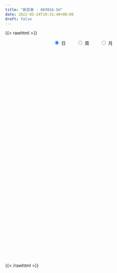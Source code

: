 ```yaml
---
title: "新宏泰 - 603016.SH"
date: 2022-05-24T19:31:40+08:00
draft: false
---
```

{{< rawhtml >}}
    <div style="text-align: center">
        <label style="padding: 1rem;"><input style="margin-right: .5rem" type="radio" name="period" value="D" checked onclick="period_change(this)">日</label>
        <label style="padding: 1rem;"><input style="margin-right: .5rem" type="radio" name="period" value="W" onclick="period_change(this)">周</label>
        <label style="padding: 1rem;"><input style="margin-right: .5rem" type="radio" name="period" value="M" onclick="period_change(this)">月</label>
    </div>
    <div id="chart" style="height: 700px;"></div> 
    <script type="text/javascript">
        const D_v = [12563.0,14684.0,23941.0,13196.0,33963.0,17705.17,8685.0,20119.0,17799.08,10188.0,12436.0,38215.54,52909.13,20717.16,11373.75,16663.26,13985.67,13495.75,9844.0,23156.75,14029.0,12270.0,9295.33,8784.0,11250.33,15147.92,26745.58,39089.09,15195.33,17958.0,35250.76,16999.96,16703.75,8892.92,12253.34,8794.0,12635.0,9088.0,8921.0,29399.25,22325.27,17597.58,13513.09,16701.09,14799.58,9708.51,15083.0,12044.58,10047.34,7941.0,11982.0,14660.0,14710.0,11544.34,8250.25,10786.34,9554.67,6054.99,9300.0,6611.38,10149.63,9664.41,15405.0,12732.34,11172.16,11713.34,7490.0,10540.0,8032.0,6455.0,7150.0,8863.0,10353.0,7889.0,8718.0,10010.0,17183.45,18475.0,19430.0,8904.0,14523.0,20750.01,11989.0,18890.0,11870.0,18545.0,11956.99,12476.0,8847.0,11881.0,11029.0,10343.0,22432.99,13300.16,11367.0,6147.0,8432.0,7550.0,8736.0,5937.0,6446.0,5025.0,4191.0,4183.0,6989.16,6436.0,4813.0,7339.0,4232.0,3536.0,3222.0,6602.0,4367.75,5732.0,25336.49,37229.91,22558.66,18180.0,19689.16,11563.0,9297.65,8050.0,8056.0,9136.0,14376.0,11568.0,8899.0,7764.33,22644.45,15550.57,9880.0,11002.0,7528.0,11541.99,11097.0,9140.0,11065.83,72466.52,46539.73,26953.0,16840.69,8575.45,11836.0,11837.33,13112.11,38058.33,34699.98,23809.98,14908.83,12451.0,12461.0,7692.0,6670.0,33965.47,24022.0,16105.0,19293.33,11758.0,15080.0,12290.0,10099.0,9220.0,11717.39,7716.59,10638.59,13310.0,8818.0,6380.0,7083.66,9899.0,9422.0,10199.81,13170.0,9423.8,7489.0,4462.81,6697.0,6281.0,9888.0,7059.0,5863.69,4962.0,4495.0,3773.0,5516.0,6520.77,6228.0,8351.0,11864.0,8007.49,6130.0,9920.0,8247.09,7274.0,5267.0,6508.0,5288.91,7032.0,7068.0,13824.09,12694.01,7894.09,6385.0,5104.0,9134.0,8885.5,9015.82,5602.0,4615.0,4740.0,4003.0,7610.0,4695.16,4290.0,2303.82,4324.26,5482.99,5126.84,5727.25,9516.83,6808.0,6411.0,6168.0,4971.0,6809.0,11157.0,5567.0,5550.5,5453.82,8216.0,4763.0,8477.05,21752.0,11076.0,13829.0,9101.99,10962.0,17363.0,11638.0,35175.0,17540.99,10830.05,8080.0,5510.0,7668.0,12893.31,8830.31,9982.0,10191.0,9157.0]
const D_histogram = [0.0,-0.0231594302,-0.0896196398,-0.0950179917,-0.0516377886,-0.0893771393,-0.1119353964,-0.1786217991,-0.2221132866,-0.21260644,-0.2036992722,-0.0280321666,0.1103031365,0.1783034862,0.2145216735,0.2503404658,0.1930246566,0.1337606391,0.1233024437,0.199861541,0.2141734238,0.2335421028,0.178589636,0.098673071,0.0804642689,0.0327807613,0.1707118312,0.2035736873,0.2009405457,0.1642526972,0.1052161842,0.0528958897,-0.035350488,-0.0833339728,-0.1416667461,-0.1539658643,-0.1389690263,-0.1252019781,-0.1139184226,-0.0241130751,0.0234634014,0.0062862326,0.0093974654,0.0256787372,0.0346246534,0.0250233251,-0.0206456613,-0.0105370378,-0.0061791119,-0.0177653341,-0.0686914819,-0.1376198783,-0.2687879225,-0.3517058245,-0.3245665034,-0.2725243938,-0.2101715771,-0.1760546551,-0.1131593981,-0.099721439,-0.1152068042,-0.0749942638,0.0237186294,0.1060064101,0.1530223246,0.1489518537,0.1248606718,0.0177234293,-0.052926596,-0.1026265088,-0.1523104547,-0.1581894272,-0.1793395712,-0.1964185569,-0.1993920069,-0.2337573575,-0.277167978,-0.3367423296,-0.3649048832,-0.3538403415,-0.2981790884,-0.2525416168,-0.2181945387,-0.1641475095,-0.1282918139,-0.0977671859,-0.096850177,-0.0938963276,-0.070461364,-0.0901403293,-0.0915710302,-0.0870239535,0.0163181773,0.0548750151,0.0596138749,0.073404469,0.0415623309,0.0643795786,0.1105407689,0.1386673976,0.1256200449,0.1158812373,0.1046335096,0.0947056934,0.1069695803,0.1277888618,0.1379097983,0.1245259231,0.1121437116,0.1135463541,0.1104932192,0.0751993781,0.0283963968,-0.0015335164,0.1083200809,0.181719006,0.1980126795,0.2454933357,0.2896893692,0.2835390338,0.2946483387,0.2859655953,0.2589373799,0.232086274,0.2260082604,0.1816997887,0.1670301067,0.1285679229,0.1675373614,0.1588027809,0.1234550662,0.1106507827,0.0709138299,0.0538698731,0.0097004806,-0.0268411041,-0.0476905071,0.0484346239,0.0206365278,-0.0240736314,-0.0757089418,-0.1007256665,-0.114537328,-0.1024718434,-0.0873495363,0.0082289821,0.1217651601,0.1726808462,0.185113622,0.1557598045,0.1377747957,0.1039317876,0.0667919307,0.081072681,0.0787862221,0.0941358199,0.0550643099,0.0067797534,-0.003282177,0.0098716847,-0.0282293088,-0.0408728276,-0.0936018637,-0.1212531734,-0.1550728978,-0.1383020525,-0.1356964964,-0.1437113069,-0.1423188215,-0.1641347735,-0.165156238,-0.1795175682,-0.2004398895,-0.2379607733,-0.2801851639,-0.2823004221,-0.317233999,-0.2827529463,-0.2059272513,-0.1297312705,-0.0620958542,-0.0287571307,-0.0230642739,-0.0100562827,0.0030486531,0.0321130136,0.0485238094,0.086665198,0.1413353522,0.1636104331,0.1697839017,0.1287785279,0.1136652645,0.0821286852,0.0704822501,0.0781342205,0.0698612495,0.0614539382,0.0277360187,-0.0029109974,-0.0536325643,-0.0592721322,-0.0496261571,-0.092057007,-0.1666090201,-0.1906357102,-0.1876818568,-0.1586097297,-0.1270932125,-0.0922161926,-0.0625945961,-0.0504406772,-0.0420992046,-0.0339359141,-0.0268730677,-0.0112363056,0.0070657956,0.0235102425,0.0404274245,0.0483656426,0.0552550634,0.0278148411,0.0300103073,0.0148594678,-0.0033833928,-0.0251529465,-0.0460199086,-0.0689514342,-0.0726724265,-0.0927098815,-0.1083107689,-0.1845220556,-0.3172814407,-0.3865422041,-0.4000043107,-0.3366703753,-0.2258403683,-0.0752196607,0.1366509296,0.2427529575,0.2802750326,0.2894375186,0.2981918867,0.2774721242,0.2763847185,0.2640552016,0.2447238456,0.2361375417,0.2373888144,0.1791054217]
const D_fast = [0.0,-0.0289492877,-0.1178144074,-0.1469672571,-0.1164965011,-0.1765801367,-0.2271222429,-0.3384640953,-0.4374839046,-0.4811286679,-0.5231463181,-0.3544872542,-0.188576167,-0.0759999457,0.01384866,0.1122525687,0.1031929237,0.0773690659,0.0977364815,0.224260964,0.2921162028,0.3698704075,0.3595653496,0.3043170524,0.3062243175,0.2667360002,0.447345028,0.5311003059,0.5787023007,0.5830776266,0.5503451596,0.5112488375,0.4141648378,0.3453478597,0.2515983999,0.2008078157,0.1810623972,0.1635289508,0.1463329007,0.2301099794,0.2835523063,0.2679466957,0.2734072948,0.2961082508,0.3137103304,0.3103648334,0.2595344316,0.2670087957,0.2698219437,0.2537943879,0.1856953697,0.0823620036,-0.1160030211,-0.2868473793,-0.3408496841,-0.3569386729,-0.3471287505,-0.3570254922,-0.3224200848,-0.3339124854,-0.3781995516,-0.3567355772,-0.2520930266,-0.1433036434,-0.0580321477,-0.0248646552,-0.0177406692,-0.1204470543,-0.2043287287,-0.2796852686,-0.3674468282,-0.4128731575,-0.4788581943,-0.5450418192,-0.597863271,-0.6906679609,-0.803370576,-0.94713051,-1.0665192843,-1.143914828,-1.162798347,-1.1802962797,-1.2004978362,-1.1874876844,-1.1837049423,-1.1776221108,-1.2009176461,-1.2214378786,-1.215618256,-1.2578323037,-1.2821557621,-1.2993646738,-1.1919429986,-1.139667407,-1.1200250785,-1.0878833672,-1.1093349225,-1.0704227801,-0.9966263976,-0.9338329196,-0.915475261,-0.8962437592,-0.8813331096,-0.8675845025,-0.8285782205,-0.7758117236,-0.7312133374,-0.7134657318,-0.6978120155,-0.6680227845,-0.6434526145,-0.6599466111,-0.6996504932,-0.7299637856,-0.593030168,-0.4742014914,-0.408404648,-0.2995506579,-0.1829322821,-0.1181978591,-0.0334264694,0.0293821859,0.0670883155,0.0982587781,0.1486828297,0.1497993051,0.1768871498,0.1705669467,0.2514207255,0.2823868403,0.2779028921,0.2927613043,0.2707528089,0.2671763205,0.2254320481,0.1821801874,0.1494081576,0.2576419445,0.2350029804,0.1842744134,0.1137118675,0.0635137263,0.0210677327,0.0075152564,0.0008001795,0.0984359434,0.2424134115,0.3364993091,0.3952104904,0.404796624,0.4212553141,0.4133952529,0.3929533787,0.4275022992,0.4449123959,0.4837959486,0.4584905162,0.4119008979,0.4010184233,0.4166402061,0.3714818855,0.3486201598,0.2724906578,0.2145260547,0.1419381058,0.1241334381,0.0928148701,0.0488722328,0.0146850129,-0.0481646325,-0.0904751566,-0.1497158788,-0.2207481725,-0.3177592496,-0.4300299311,-0.5027202949,-0.6169623715,-0.6531695554,-0.6278256733,-0.5840625101,-0.5319510573,-0.5058016164,-0.5058748281,-0.4953809076,-0.4815138085,-0.4444211946,-0.4158794465,-0.3560717584,-0.2660677662,-0.2028900769,-0.1542706329,-0.1630813747,-0.149778322,-0.16078273,-0.1548086026,-0.1276230771,-0.1184307357,-0.1114745625,-0.1382584773,-0.1696332427,-0.2337629508,-0.2542205516,-0.2569811158,-0.3224262175,-0.4386304856,-0.5103161032,-0.5542827141,-0.5648630194,-0.5651198053,-0.5532968335,-0.5393238861,-0.5397801365,-0.541963465,-0.542284153,-0.5419395735,-0.5291118879,-0.5090433377,-0.4867213302,-0.459697292,-0.4396676634,-0.4189644767,-0.4394509888,-0.4297529457,-0.4411889182,-0.460277627,-0.4883354173,-0.5207073565,-0.5608767408,-0.5827658396,-0.6259807651,-0.6686593446,-0.7910011452,-1.0030808905,-1.168977205,-1.2824403892,-1.3032740476,-1.2489041327,-1.1170883403,-0.8710550176,-0.7042647504,-0.596673917,-0.5151520514,-0.4318497116,-0.383201443,-0.3151926691,-0.2615083857,-0.2196587803,-0.1692106988,-0.1086122224,-0.1221192597]
const D_slow = [0.0,-0.0057898575,-0.0281947675,-0.0519492654,-0.0648587126,-0.0872029974,-0.1151868465,-0.1598422963,-0.2153706179,-0.2685222279,-0.3194470459,-0.3264550876,-0.2988793035,-0.2543034319,-0.2006730135,-0.1380878971,-0.0898317329,-0.0563915732,-0.0255659622,0.024399423,0.077942779,0.1363283047,0.1809757137,0.2056439814,0.2257600486,0.233955239,0.2766331968,0.3275266186,0.377761755,0.4188249293,0.4451289754,0.4583529478,0.4495153258,0.4286818326,0.3932651461,0.35477368,0.3200314234,0.2887309289,0.2602513233,0.2542230545,0.2600889049,0.261660463,0.2640098294,0.2704295137,0.279085677,0.2853415083,0.2801800929,0.2775458335,0.2760010555,0.271559722,0.2543868515,0.219981882,0.1527849013,0.0648584452,-0.0162831806,-0.0844142791,-0.1369571734,-0.1809708371,-0.2092606867,-0.2341910464,-0.2629927474,-0.2817413134,-0.2758116561,-0.2493100535,-0.2110544724,-0.1738165089,-0.142601341,-0.1381704837,-0.1514021327,-0.1770587599,-0.2151363735,-0.2546837303,-0.2995186231,-0.3486232623,-0.3984712641,-0.4569106035,-0.526202598,-0.6103881804,-0.7016144011,-0.7900744865,-0.8646192586,-0.9277546628,-0.9823032975,-1.0233401749,-1.0554131284,-1.0798549249,-1.1040674691,-1.127541551,-1.145156892,-1.1676919743,-1.1905847319,-1.2123407203,-1.2082611759,-1.1945424221,-1.1796389534,-1.1612878362,-1.1508972534,-1.1348023588,-1.1071671665,-1.0725003171,-1.0410953059,-1.0121249966,-0.9859666192,-0.9622901958,-0.9355478008,-0.9036005853,-0.8691231357,-0.837991655,-0.8099557271,-0.7815691385,-0.7539458337,-0.7351459892,-0.72804689,-0.7284302691,-0.7013502489,-0.6559204974,-0.6064173275,-0.5450439936,-0.4726216513,-0.4017368928,-0.3280748082,-0.2565834093,-0.1918490644,-0.1338274959,-0.0773254308,-0.0319004836,0.0098570431,0.0419990238,0.0838833642,0.1235840594,0.1544478259,0.1821105216,0.1998389791,0.2133064473,0.2157315675,0.2090212915,0.1970986647,0.2092073207,0.2143664526,0.2083480448,0.1894208093,0.1642393927,0.1356050607,0.1099870998,0.0881497158,0.0902069613,0.1206482513,0.1638184629,0.2100968684,0.2490368195,0.2834805184,0.3094634653,0.326161448,0.3464296182,0.3661261738,0.3896601287,0.4034262062,0.4051211446,0.4043006003,0.4067685215,0.3997111943,0.3894929874,0.3660925215,0.3357792281,0.2970110037,0.2624354906,0.2285113665,0.1925835397,0.1570038344,0.115970141,0.0746810815,0.0298016894,-0.0203082829,-0.0797984763,-0.1498447672,-0.2204198728,-0.2997283725,-0.3704166091,-0.4218984219,-0.4543312396,-0.4698552031,-0.4770444858,-0.4828105542,-0.4853246249,-0.4845624616,-0.4765342082,-0.4644032559,-0.4427369564,-0.4074031183,-0.36650051,-0.3240545346,-0.2918599026,-0.2634435865,-0.2429114152,-0.2252908527,-0.2057572976,-0.1882919852,-0.1729285006,-0.165994496,-0.1667222453,-0.1801303864,-0.1949484195,-0.2073549587,-0.2303692105,-0.2720214655,-0.3196803931,-0.3666008573,-0.4062532897,-0.4380265928,-0.461080641,-0.47672929,-0.4893394593,-0.4998642604,-0.5083482389,-0.5150665059,-0.5178755823,-0.5161091334,-0.5102315727,-0.5001247166,-0.4880333059,-0.4742195401,-0.4672658298,-0.459763253,-0.456048386,-0.4568942342,-0.4631824708,-0.474687448,-0.4919253065,-0.5100934132,-0.5332708835,-0.5603485758,-0.6064790897,-0.6857994498,-0.7824350008,-0.8824360785,-0.9666036723,-1.0230637644,-1.0418686796,-1.0077059472,-0.9470177078,-0.8769489497,-0.80458957,-0.7300415983,-0.6606735673,-0.5915773876,-0.5255635873,-0.4643826259,-0.4053482404,-0.3460010368,-0.3012246814]
const D_data = [['2021-05-13', 27.1599, 26.6499, 26.4831, 27.6209],['2021-05-14', 26.4831, 26.287, 26.1104, 26.8559],['2021-05-17', 26.3752, 25.4532, 24.7176, 26.3752],['2021-05-18', 25.6004, 25.9437, 25.0119, 25.9731],['2021-05-19', 25.8946, 26.591, 25.7769, 27.9544],['2021-05-20', 26.3851, 25.5219, 25.3061, 26.3949],['2021-05-21', 25.4336, 25.4532, 25.365, 26.0025],['2021-05-24', 25.4532, 24.5214, 24.286, 25.8554],['2021-05-25', 24.5214, 24.3253, 23.8544, 24.5999],['2021-05-26', 24.3056, 24.6882, 24.0604, 24.9138],['2021-05-27', 24.6882, 24.5214, 24.4331, 24.8941],['2021-05-28', 25.5023, 26.9736, 25.5023, 26.9736],['2021-05-31', 29.0628, 27.3463, 27.258, 29.0628],['2021-06-01', 27.6209, 27.1011, 26.6008, 27.6405],['2021-06-02', 27.1011, 27.1109, 26.9147, 27.3855],['2021-06-03', 27.3953, 27.464, 26.8264, 27.9054],['2021-06-04', 27.3, 26.4, 26.37, 27.51],['2021-06-07', 26.5, 26.18, 25.82, 26.87],['2021-06-08', 26.68, 26.7, 26.15, 26.79],['2021-06-09', 26.88, 28.1, 26.35, 28.99],['2021-06-10', 27.69, 27.74, 27.4, 28.39],['2021-06-11', 27.94, 28.09, 27.72, 28.32],['2021-06-15', 27.0, 27.25, 27.0, 27.98],['2021-06-16', 27.2, 26.71, 26.5, 27.58],['2021-06-17', 26.7, 27.32, 26.05, 27.33],['2021-06-18', 27.76, 26.85, 26.63, 27.76],['2021-06-21', 26.71, 29.54, 26.54, 29.54],['2021-06-22', 30.26, 28.88, 28.69, 30.85],['2021-06-23', 29.11, 28.73, 28.58, 29.27],['2021-06-24', 28.63, 28.4, 28.33, 29.2],['2021-06-25', 28.63, 28.03, 27.61, 30.5],['2021-06-28', 27.75, 27.94, 27.35, 28.3],['2021-06-29', 27.97, 27.18, 27.13, 28.3],['2021-06-30', 27.16, 27.33, 27.16, 27.65],['2021-07-01', 27.33, 26.88, 26.8, 27.58],['2021-07-02', 26.67, 27.2, 26.67, 27.58],['2021-07-05', 27.18, 27.48, 27.18, 28.29],['2021-07-06', 27.55, 27.48, 27.0, 27.88],['2021-07-07', 27.13, 27.46, 27.13, 27.76],['2021-07-08', 27.72, 28.7, 27.32, 28.93],['2021-07-09', 28.84, 28.58, 28.29, 28.97],['2021-07-12', 28.6, 27.9, 27.6, 28.6],['2021-07-13', 27.85, 28.16, 27.66, 28.5],['2021-07-14', 28.4, 28.43, 28.0, 28.88],['2021-07-15', 28.45, 28.47, 27.55, 28.82],['2021-07-16', 28.47, 28.3, 28.0, 28.78],['2021-07-19', 28.01, 27.74, 27.66, 28.49],['2021-07-20', 27.6, 28.37, 27.38, 28.8],['2021-07-21', 28.03, 28.37, 28.03, 28.8],['2021-07-22', 28.5, 28.18, 28.03, 28.7],['2021-07-23', 28.28, 27.52, 27.5, 28.32],['2021-07-26', 27.88, 26.92, 26.52, 27.88],['2021-07-27', 27.0, 25.46, 25.36, 27.4],['2021-07-28', 25.15, 25.25, 24.26, 25.69],['2021-07-29', 25.46, 26.21, 25.14, 26.48],['2021-07-30', 26.5, 26.49, 25.98, 26.8],['2021-08-02', 26.4, 26.72, 26.01, 26.98],['2021-08-03', 26.62, 26.45, 26.38, 27.11],['2021-08-04', 26.46, 26.93, 24.27, 27.09],['2021-08-05', 26.52, 26.4, 26.2, 26.8],['2021-08-06', 26.45, 25.91, 25.4, 26.58],['2021-08-09', 25.91, 26.56, 25.52, 26.84],['2021-08-10', 26.55, 27.61, 26.12, 27.88],['2021-08-11', 27.87, 27.91, 27.52, 28.15],['2021-08-12', 27.86, 27.89, 27.68, 28.28],['2021-08-13', 27.74, 27.46, 27.21, 28.08],['2021-08-16', 27.1, 27.22, 27.0, 27.88],['2021-08-17', 27.17, 25.86, 25.86, 27.22],['2021-08-18', 25.86, 25.8, 25.66, 26.46],['2021-08-19', 26.29, 25.65, 25.4, 26.29],['2021-08-20', 25.41, 25.25, 25.03, 25.77],['2021-08-23', 25.37, 25.49, 25.0, 25.87],['2021-08-24', 25.59, 25.05, 24.85, 25.64],['2021-08-25', 25.06, 24.8, 24.52, 25.26],['2021-08-26', 24.8, 24.71, 24.6, 25.15],['2021-08-27', 24.65, 23.98, 23.54, 24.99],['2021-08-30', 24.0, 23.38, 23.3, 24.4],['2021-08-31', 23.54, 22.57, 22.57, 23.58],['2021-09-01', 22.67, 22.35, 21.88, 22.72],['2021-09-02', 22.06, 22.4, 22.06, 22.64],['2021-09-03', 22.42, 22.76, 22.36, 23.5],['2021-09-06', 22.8, 22.56, 21.78, 23.23],['2021-09-07', 22.5, 22.31, 22.16, 22.88],['2021-09-08', 22.44, 22.5, 22.31, 23.0],['2021-09-09', 22.55, 22.25, 22.04, 22.55],['2021-09-10', 22.25, 22.12, 22.01, 22.79],['2021-09-13', 22.2, 21.6, 21.52, 22.2],['2021-09-14', 21.65, 21.4, 21.2, 21.87],['2021-09-15', 21.32, 21.5, 20.81, 21.57],['2021-09-16', 21.53, 20.74, 20.6, 21.57],['2021-09-17', 20.74, 20.67, 20.28, 20.91],['2021-09-22', 20.66, 20.51, 20.35, 20.83],['2021-09-23', 20.66, 21.84, 20.66, 22.0],['2021-09-24', 21.83, 21.27, 21.11, 21.83],['2021-09-27', 21.49, 20.84, 20.4, 21.55],['2021-09-28', 21.0, 20.89, 20.27, 21.32],['2021-09-29', 20.61, 20.15, 19.96, 20.88],['2021-09-30', 20.2, 20.69, 20.09, 20.83],['2021-10-08', 20.58, 21.08, 20.36, 21.21],['2021-10-11', 21.15, 21.0, 20.51, 21.38],['2021-10-12', 21.07, 20.48, 20.21, 21.1],['2021-10-13', 20.55, 20.41, 20.12, 20.55],['2021-10-14', 20.41, 20.28, 20.02, 20.45],['2021-10-15', 20.28, 20.18, 20.14, 20.4],['2021-10-18', 20.28, 20.41, 20.07, 20.6],['2021-10-19', 20.41, 20.57, 20.25, 20.99],['2021-10-20', 20.65, 20.5, 20.35, 20.74],['2021-10-21', 20.4, 20.18, 19.0, 20.4],['2021-10-22', 20.0, 20.1, 19.81, 20.25],['2021-10-25', 20.09, 20.22, 19.91, 20.26],['2021-10-26', 20.03, 20.14, 20.0, 20.38],['2021-10-27', 20.0, 19.6, 19.35, 20.07],['2021-10-28', 19.16, 19.17, 18.61, 19.5],['2021-10-29', 19.18, 19.08, 18.89, 19.38],['2021-11-01', 19.12, 20.99, 18.83, 20.99],['2021-11-02', 21.26, 21.05, 21.0, 22.49],['2021-11-03', 21.06, 20.64, 20.35, 21.16],['2021-11-04', 20.64, 21.3, 20.64, 21.36],['2021-11-05', 21.31, 21.65, 21.0, 21.86],['2021-11-08', 21.78, 21.29, 21.2, 21.84],['2021-11-09', 21.49, 21.7, 21.35, 21.92],['2021-11-10', 21.75, 21.65, 21.22, 21.79],['2021-11-11', 21.6, 21.51, 21.32, 21.79],['2021-11-12', 21.51, 21.54, 21.4, 21.88],['2021-11-15', 21.67, 21.88, 21.46, 21.93],['2021-11-16', 21.88, 21.42, 21.41, 21.89],['2021-11-17', 21.41, 21.77, 21.41, 22.11],['2021-11-18', 21.52, 21.45, 21.44, 21.77],['2021-11-19', 21.45, 22.55, 21.15, 22.93],['2021-11-22', 22.79, 22.18, 22.06, 23.15],['2021-11-23', 22.27, 21.86, 21.85, 22.64],['2021-11-24', 21.86, 22.13, 21.4, 22.28],['2021-11-25', 22.2, 21.75, 21.68, 22.2],['2021-11-26', 21.66, 21.96, 21.52, 22.09],['2021-11-29', 21.52, 21.51, 21.18, 21.79],['2021-11-30', 21.6, 21.41, 21.26, 22.0],['2021-12-01', 21.41, 21.45, 21.23, 21.7],['2021-12-02', 21.63, 23.15, 21.45, 23.6],['2021-12-03', 22.37, 21.84, 21.5, 22.5],['2021-12-06', 21.84, 21.46, 21.02, 22.0],['2021-12-07', 21.4, 21.1, 20.7, 21.64],['2021-12-08', 21.16, 21.18, 20.82, 21.22],['2021-12-09', 21.29, 21.15, 21.02, 21.29],['2021-12-10', 21.01, 21.4, 20.85, 21.44],['2021-12-13', 21.56, 21.45, 21.24, 21.77],['2021-12-14', 21.39, 22.74, 21.23, 23.38],['2021-12-15', 22.76, 23.6, 22.46, 23.79],['2021-12-16', 23.55, 23.4, 23.18, 23.8],['2021-12-17', 23.4, 23.26, 23.12, 23.78],['2021-12-20', 23.26, 22.86, 22.75, 23.41],['2021-12-21', 23.38, 23.03, 22.7, 23.7],['2021-12-22', 23.02, 22.83, 22.05, 23.39],['2021-12-23', 23.05, 22.71, 22.51, 23.09],['2021-12-24', 22.77, 23.4, 22.7, 24.37],['2021-12-27', 23.2, 23.34, 22.92, 23.87],['2021-12-28', 23.18, 23.72, 23.0, 23.95],['2021-12-29', 23.79, 23.09, 23.04, 23.86],['2021-12-30', 23.09, 22.82, 22.8, 23.26],['2021-12-31', 22.94, 23.2, 22.72, 24.2],['2022-01-04', 22.99, 23.56, 22.99, 23.99],['2022-01-05', 23.72, 22.9, 22.9, 23.72],['2022-01-06', 22.86, 23.11, 22.55, 23.44],['2022-01-07', 23.05, 22.43, 22.39, 23.22],['2022-01-10', 22.46, 22.49, 22.24, 22.8],['2022-01-11', 22.79, 22.18, 22.08, 22.79],['2022-01-12', 22.29, 22.69, 22.29, 23.27],['2022-01-13', 22.78, 22.49, 22.45, 23.05],['2022-01-14', 22.4, 22.26, 22.24, 22.72],['2022-01-17', 22.21, 22.27, 22.14, 22.59],['2022-01-18', 22.27, 21.82, 21.8, 22.62],['2022-01-19', 21.82, 21.9, 21.5, 22.36],['2022-01-20', 21.9, 21.56, 21.31, 22.05],['2022-01-21', 21.34, 21.23, 20.89, 21.64],['2022-01-24', 20.83, 20.68, 20.61, 21.3],['2022-01-25', 20.68, 20.18, 20.1, 21.0],['2022-01-26', 20.18, 20.31, 19.98, 20.42],['2022-01-27', 20.76, 19.52, 19.52, 20.76],['2022-01-28', 20.0, 20.1, 19.3, 20.1],['2022-02-07', 20.45, 20.68, 20.15, 20.85],['2022-02-08', 20.9, 20.89, 20.56, 21.14],['2022-02-09', 20.89, 21.03, 20.56, 21.07],['2022-02-10', 21.03, 20.77, 20.66, 21.03],['2022-02-11', 20.77, 20.44, 20.25, 21.25],['2022-02-14', 20.3, 20.5, 20.18, 20.68],['2022-02-15', 20.46, 20.5, 20.22, 20.69],['2022-02-16', 20.5, 20.76, 20.4, 20.85],['2022-02-17', 20.99, 20.69, 20.52, 21.15],['2022-02-18', 20.79, 21.1, 20.46, 21.6],['2022-02-21', 21.11, 21.59, 20.85, 22.05],['2022-02-22', 21.51, 21.46, 21.06, 21.73],['2022-02-23', 21.49, 21.42, 21.39, 21.61],['2022-02-24', 21.42, 20.81, 20.5, 21.54],['2022-02-25', 20.81, 21.04, 20.81, 21.6],['2022-02-28', 21.07, 20.75, 20.6, 21.4],['2022-03-01', 20.89, 20.91, 20.75, 21.1],['2022-03-02', 20.91, 21.17, 20.66, 21.31],['2022-03-03', 21.21, 21.0, 20.91, 21.3],['2022-03-04', 21.03, 20.98, 20.81, 21.16],['2022-03-07', 20.98, 20.56, 20.4, 21.01],['2022-03-08', 20.56, 20.41, 20.34, 22.6],['2022-03-09', 20.08, 19.89, 19.03, 20.34],['2022-03-10', 19.95, 20.23, 19.95, 20.56],['2022-03-11', 20.16, 20.36, 19.62, 20.44],['2022-03-14', 20.29, 19.53, 19.53, 20.29],['2022-03-15', 19.76, 18.67, 18.48, 19.9],['2022-03-16', 18.69, 18.85, 18.38, 19.04],['2022-03-17', 19.15, 18.93, 18.35, 19.2],['2022-03-18', 18.88, 19.15, 18.68, 19.15],['2022-03-21', 19.15, 19.17, 18.89, 19.26],['2022-03-22', 19.16, 19.24, 18.96, 19.39],['2022-03-23', 19.38, 19.22, 19.13, 19.54],['2022-03-24', 19.21, 19.0, 18.81, 19.33],['2022-03-25', 19.0, 18.9, 18.86, 19.26],['2022-03-28', 18.88, 18.84, 18.44, 19.0],['2022-03-29', 18.97, 18.77, 18.63, 18.97],['2022-03-30', 18.77, 18.85, 18.63, 19.18],['2022-03-31', 18.86, 18.9, 18.66, 19.13],['2022-04-01', 18.9, 18.91, 18.5, 18.91],['2022-04-06', 18.91, 18.96, 18.75, 19.09],['2022-04-07', 18.99, 18.88, 18.7, 19.15],['2022-04-08', 18.9, 18.88, 18.68, 19.15],['2022-04-11', 18.64, 18.36, 18.1, 18.64],['2022-04-12', 18.34, 18.62, 18.18, 18.91],['2022-04-13', 18.37, 18.32, 18.27, 18.6],['2022-04-14', 18.4, 18.13, 18.0, 18.5],['2022-04-15', 18.13, 17.9, 17.46, 18.13],['2022-04-18', 17.56, 17.7, 17.36, 17.74],['2022-04-19', 17.63, 17.44, 17.26, 17.83],['2022-04-20', 17.49, 17.48, 17.4, 17.8],['2022-04-21', 17.45, 17.07, 16.7, 17.45],['2022-04-22', 16.86, 16.87, 16.63, 17.14],['2022-04-25', 16.87, 15.66, 15.18, 16.88],['2022-04-26', 15.6, 14.09, 14.09, 15.76],['2022-04-27', 13.66, 13.95, 13.14, 14.13],['2022-04-28', 13.99, 13.99, 13.4, 14.74],['2022-04-29', 13.86, 14.66, 13.85, 14.77],['2022-05-05', 14.67, 15.36, 14.38, 15.5],['2022-05-06', 15.0, 16.3, 15.0, 16.5],['2022-05-09', 16.28, 17.93, 16.23, 17.93],['2022-05-10', 19.33, 17.48, 17.05, 19.52],['2022-05-11', 17.2, 17.09, 16.86, 17.46],['2022-05-12', 16.85, 16.97, 16.69, 17.32],['2022-05-13', 17.06, 17.14, 16.98, 17.5],['2022-05-16', 17.14, 16.87, 16.85, 17.29],['2022-05-17', 17.14, 17.19, 16.75, 17.5],['2022-05-18', 17.31, 17.15, 16.96, 17.6],['2022-05-19', 17.15, 17.11, 16.7, 17.45],['2022-05-20', 17.12, 17.3, 17.11, 17.46],['2022-05-23', 17.42, 17.54, 17.21, 17.68],['2022-05-24', 17.6, 16.76, 16.76, 17.82]]
const W_v = [353003.31,688537.49,267744.47,179313.84,182221.88,307544.63,256702.44,129323.58,133901.19,117431.89,73550.03,12539.99,95951.96,121640.39,89431.24,78053.62,127958.07,181414.15,180636.61,115310.06,40020.75,68946.92,50584.96,48489.51,3938.67,473746.26,403973.56,195267.63,108016.96,93254.56,183529.91,174537.5,145372.34,124985.63,83684.13,36485.22,31775.58,25994.22,12457.02,1010.0,218544.03,213174.88,171912.49,379684.62,246668.89,166428.81,125174.33,40682.0,175053.49,189245.53,196680.99,114426.91,102193.62,98147.14,155585.67,126677.72,230410.89,70840.24,300312.57,197459.07,145503.59,104114.86,54076.62,3938.0,178324.7,263764.2,238740.87,275990.46,225527.67,113119.36,79213.49,87229.29,81450.88,110186.16,213167.63,220014.05,642759.55,332326.38,168805.56,184298.24,222027.78,272604.59,245661.78,310827.35,395037.35,190818.39,118127.73,127912.87,151641.81,85226.48,66006.01,21805.0,57172.78,53880.16,40239.59,35389.5,29162.04,55266.13,104592.79,84084.13,50281.04,59178.26,46892.01,52908.62,35505.45,33835.32,32255.92,141401.23,99150.46,84176.63,63581.05,97473.92,183301.12,13277.38,58482.97,49573.28,41600.69,40901.83,30939.11,31557.23,42140.0,41686.03,78742.41,157704.35,115881.75,52426.68,221977.93,233580.71,171220.19,121576.96,85419.79,76542.8,103937.65,136701.55,247950.1,326110.28,183112.05,143554.83,130097.65,125070.57,116858.54,182830.4,131526.23,84862.12,75112.0,79153.76,46252.66,50707.32,68650.72,49070.13,38290.62,53758.66,126313.97,157917.49,108793.64,55218.39,90519.66,54150.76,55633.32,85847.36,87306.0,61999.1,31661.85,41339.5,24606.56,7681.2,26742.61,37259.53,60309.97,57829.11,35160.65,15943.0,30274.6,76752.02,67976.17,33672.58,71126.01,41397.17,48924.22,49174.34,29249.61,82491.19,338998.79,156014.12,63476.36,185704.41,261411.73,189000.54,125848.5,165031.28,111814.0,155150.09,212429.6,128915.03,62951.52,25685.0,56427.63,97490.17,98757.62,115648.97,72795.5,44477.58,134238.76,63643.97,82368.52,72319.85,57097.92,59950.93,41670.67,60687.25,39667.0,45833.0,78515.45,82044.01,56189.99,46076.15,33496.0,8736.0,25782.0,29809.16,23459.75,122994.22,46102.65,65251.78,55502.56,150309.08,76042.47,124589.23,73239.47,86258.33,43326.39,46863.18,49774.47,34353.61,32267.69,30388.77,44168.58,31369.91,47865.19,37741.32,25663.16,21527.91,22052.08,35516.0,29550.32,64236.04,28325.0,83264.04,44883.62,19348.0]
const W_histogram = [0.0,-0.5171783476,-0.9945494364,-1.3853576065,-1.7354967209,-1.7580135295,-1.7020536788,-1.682056772,-1.7335905356,-1.8471606919,-1.6881034605,-1.5005372405,-1.2375182889,-0.9736569814,-0.6563162557,-0.388650471,-0.0797563591,0.1906898482,0.4794277331,0.3526967001,0.2971737917,0.1587811109,-0.0415204859,-0.1676543213,0.158508748,0.9477341295,1.2783717455,1.2171409345,1.1579982152,1.0482310162,1.1891475385,1.1974477548,1.2625287418,1.3516063567,1.3602506523,1.233687581,0.9896982696,0.7974446615,0.6399947156,0.2780154503,-0.4946533994,-1.0786517051,-1.4518570481,-1.4628396112,-1.6496838199,-1.8019207394,-1.7125504239,-1.5378827344,-1.2706545807,-0.8982391113,-0.6575269009,-0.5463938362,-0.3385467697,-0.1225993847,0.1021005863,0.2054730615,0.3682112317,0.4057153893,0.5796697703,0.7409782047,0.7729557957,0.6062124242,0.6584398114,0.4422493957,0.2801536452,0.2171176817,0.207639669,0.2610019778,0.3414055478,0.2714128994,0.2098885313,0.2292347021,0.2261097655,0.2228695223,0.2574201549,0.6182632231,0.8284500315,0.7808900181,0.6703761911,0.5055752829,0.450313516,0.469765757,0.4772485049,0.4459078629,0.5615659552,0.5590769247,0.4939319671,0.4992417607,0.4422383683,0.3887529552,0.2373203191,0.0826287519,-0.0536508011,-0.163363552,-0.2258270097,-0.2208651861,-0.24980172,-0.2829718866,-0.2603097189,-0.2736831708,-0.2563833986,-0.2285408906,-0.2095858686,-0.2018291104,-0.1991998712,-0.2080262223,-0.1998662603,-0.1149933108,-0.0192508751,0.0703903265,0.1458403546,0.2368451093,0.2485281441,0.2239802707,0.1805631577,0.1192383284,0.1199401904,0.1047916982,0.0998366561,0.0456538716,0.0373425881,0.0245013439,0.0895356735,0.1746936671,0.2107473418,0.2338258152,0.4023292206,0.4235668683,0.4983837384,0.5252906699,0.4070694345,0.3150393628,0.2961111084,0.2994767308,0.3526454987,0.5086353216,0.5528261448,0.5209163639,0.5726326628,0.592050533,0.6139182506,0.8016973808,0.6825331973,0.6917820775,0.6015325788,0.4174286109,0.2579094491,0.0906671031,-0.1316953998,-0.1744622563,-0.1696309299,-0.2218352488,0.0051775997,0.2694696458,0.433115749,0.4727846206,0.5117129626,0.4211536453,0.2256776429,-0.0264507083,-0.1205382461,-0.3137934755,-0.4331680244,-0.6335755767,-0.6887859248,-0.7186354635,-0.7638162901,-0.8057285786,-0.6756838091,-0.6597148343,-0.6594988284,-0.6244728756,-0.6012203441,-0.4243178497,-0.3321841296,-0.2396718439,-0.0535718778,-0.1170238551,-0.1448882886,-0.3502179191,-0.4718053951,-0.3707143303,-0.03747234,0.2611330944,0.3997227773,0.7628548713,1.0187283214,1.2429610998,1.143584762,0.7845142112,0.6828244008,0.788796687,0.4754944828,0.2239613299,0.0106727135,-0.1768759304,-0.4294434069,-0.6334376266,-0.6446100793,-0.6665048969,-0.5479957591,-0.5334333489,-0.4291315705,-0.4013459927,-0.2810240673,-0.2143064373,-0.2161047739,-0.2762151885,-0.3403758978,-0.2670044334,-0.3506225792,-0.4674676261,-0.5947571041,-0.6835504076,-0.7936947211,-0.7788122854,-0.7598754399,-0.6757550259,-0.6359731491,-0.5722872443,-0.5556415238,-0.3389804431,-0.1785700756,0.010057239,0.1043510493,0.164331874,0.1788654923,0.3105247618,0.3982201935,0.4311571738,0.390687244,0.3437289286,0.2394988326,0.0979081754,0.0339118717,0.0422493579,0.0494421846,0.0554278124,0.0244787919,-0.0657059657,-0.1268761872,-0.1497722463,-0.1496898981,-0.1954950532,-0.2704057349,-0.4343207891,-0.3987414509,-0.2901333388,-0.1841803616,-0.1296983819]
const W_fast = [0.0,-0.6464729345,-1.3724813825,-2.1096289542,-2.8936422487,-3.3556624397,-3.7252160088,-4.125733295,-4.6106646925,-5.1860250217,-5.4489936554,-5.6365617456,-5.6829223662,-5.6624753041,-5.5092136422,-5.3387104753,-5.0497554532,-4.7316367839,-4.3230419657,-4.3615988236,-4.3428282841,-4.4415256872,-4.6522074055,-4.8202548212,-4.4544645649,-3.428305651,-2.7780750986,-2.5350206761,-2.3046638416,-2.1523732864,-1.7141698796,-1.4065077246,-1.0257945522,-0.5988153481,-0.2501083894,-0.0682495654,-0.0648143095,-0.0577067521,-0.0551580191,-0.3476334218,-1.2439656214,-2.0976268533,-2.8337964584,-3.2104889243,-3.809754088,-4.4124711924,-4.7512384828,-4.9610414769,-5.0114769683,-4.8636212768,-4.7872907916,-4.812756186,-4.6895458119,-4.5042482731,-4.2540231556,-4.099282415,-3.8444914368,-3.7055584319,-3.3866866083,-3.0401336227,-2.8149170828,-2.8301073483,-2.6132700082,-2.718898075,-2.8109554142,-2.8197119573,-2.7772800528,-2.6586672495,-2.4929122925,-2.495051716,-2.5041039514,-2.427449105,-2.3740466002,-2.3215694629,-2.2226637916,-1.7072549176,-1.2899556013,-1.1422931101,-1.0852128893,-1.1236199769,-1.0663033648,-0.9294096845,-0.8026148104,-0.7224784867,-0.4664289056,-0.3291487049,-0.2708106707,-0.1406904369,-0.0871342373,-0.0434314115,-0.1355339679,-0.2695683471,-0.4192606004,-0.5698142393,-0.6887344494,-0.7389889223,-0.8303758863,-0.9342890246,-0.9767042865,-1.0584985312,-1.1052946085,-1.1345873232,-1.1680287683,-1.2107292878,-1.2579000163,-1.3187329231,-1.3605395261,-1.3044149043,-1.2134851874,-1.1062464042,-0.9943362875,-0.8441202554,-0.7703051846,-0.7388579903,-0.7371343139,-0.7686495611,-0.7379626514,-0.7269132191,-0.7069090972,-0.7496784138,-0.7486540502,-0.7553699585,-0.6679517105,-0.5391203002,-0.45037979,-0.3688448628,-0.0997591522,0.0273702125,0.2267830173,0.3850126162,0.3685587394,0.3552885084,0.4103880311,0.4886228362,0.6299529788,0.9131016321,1.0954989915,1.1938183016,1.3886927662,1.5561232697,1.7314705499,2.1196740253,2.1711431411,2.3533375407,2.4134711867,2.3337243716,2.238682572,2.0941070017,1.8388206489,1.7524382284,1.7148618222,1.6071986912,1.8355059397,2.1671653971,2.4390904376,2.5969554643,2.7638120469,2.778541141,2.6394845493,2.3807435211,2.2565214218,1.9848178235,1.7571512685,1.398349822,1.1709429928,0.9614345882,0.725299689,0.4819552558,0.4430790731,0.2941193394,0.1294606381,0.008368372,-0.1186841826,-0.0478611506,-0.0387734629,-0.0061791382,0.1665278586,0.0738199174,0.0097334118,-0.2831506984,-0.5226895233,-0.5142770411,-0.1904031358,0.1734855723,0.4120059495,0.9658517613,1.4764072918,2.0113803451,2.1979001978,2.0349581998,2.1039744896,2.4071459476,2.212717364,2.0171745436,1.8065541055,1.5747864791,1.2148581508,0.8525045245,0.6801795519,0.4916585102,0.4731687081,0.3543727811,0.3513916669,0.2788407466,0.3289066551,0.3420476757,0.2862231457,0.1570589339,0.0078042502,0.0144246063,-0.1568491843,-0.3905611378,-0.6665398918,-0.9262207972,-1.2347887909,-1.4146094265,-1.585641441,-1.6704597836,-1.789671194,-1.8690571002,-1.9913217607,-1.8594057908,-1.7436379422,-1.5524963178,-1.4321147453,-1.331050952,-1.2718009607,-1.0625105007,-0.8752600206,-0.7345337469,-0.6773318657,-0.638357949,-0.6827133367,-0.7998269501,-0.8553452859,-0.8364454603,-0.8168920874,-0.7970495065,-0.821878829,-0.928490078,-1.0213793463,-1.081718467,-1.1190585934,-1.2137375118,-1.3562496272,-1.6287448786,-1.6928509032,-1.6567761258,-1.5968682389,-1.5748108548]
const W_slow = [0.0,-0.1292945869,-0.377931946,-0.7242713476,-1.1581455279,-1.5976489102,-2.0231623299,-2.4436765229,-2.8770741568,-3.3388643298,-3.7608901949,-4.1360245051,-4.4454040773,-4.6888183226,-4.8528973866,-4.9500600043,-4.9699990941,-4.922326632,-4.8024696988,-4.7142955237,-4.6400020758,-4.6003067981,-4.6106869196,-4.6526004999,-4.6129733129,-4.3760397805,-4.0564468441,-3.7521616105,-3.4626620567,-3.2006043027,-2.9033174181,-2.6039554794,-2.2883232939,-1.9504217048,-1.6103590417,-1.3019371464,-1.054512579,-0.8551514137,-0.6951527347,-0.6256488722,-0.749312222,-1.0189751483,-1.3819394103,-1.7476493131,-2.1600702681,-2.6105504529,-3.0386880589,-3.4231587425,-3.7408223877,-3.9653821655,-4.1297638907,-4.2663623498,-4.3509990422,-4.3816488884,-4.3561237418,-4.3047554764,-4.2127026685,-4.1112738212,-3.9663563786,-3.7811118274,-3.5878728785,-3.4363197725,-3.2717098196,-3.1611474707,-3.0911090594,-3.036829639,-2.9849197217,-2.9196692273,-2.8343178403,-2.7664646155,-2.7139924826,-2.6566838071,-2.6001563657,-2.5444389852,-2.4800839464,-2.3255181407,-2.1184056328,-1.9231831283,-1.7555890805,-1.6291952597,-1.5166168808,-1.3991754415,-1.2798633153,-1.1683863496,-1.0279948608,-0.8882256296,-0.7647426378,-0.6399321976,-0.5293726056,-0.4321843668,-0.372854287,-0.352197099,-0.3656097993,-0.4064506873,-0.4629074397,-0.5181237362,-0.5805741662,-0.6513171379,-0.7163945676,-0.7848153603,-0.84891121,-0.9060464326,-0.9584428998,-1.0089001774,-1.0587001452,-1.1107067007,-1.1606732658,-1.1894215935,-1.1942343123,-1.1766367307,-1.140176642,-1.0809653647,-1.0188333287,-0.962838261,-0.9176974716,-0.8878878895,-0.8579028419,-0.8317049173,-0.8067457533,-0.7953322854,-0.7859966384,-0.7798713024,-0.757487384,-0.7138139672,-0.6611271318,-0.602670678,-0.5020883729,-0.3961966558,-0.2716007212,-0.1402780537,-0.0385106951,0.0402491456,0.1142769227,0.1891461054,0.2773074801,0.4044663105,0.5426728467,0.6729019377,0.8160601034,0.9640727366,1.1175522993,1.3179766445,1.4886099438,1.6615554632,1.8119386079,1.9162957606,1.9807731229,2.0034398987,1.9705160487,1.9269004847,1.8844927522,1.82903394,1.8303283399,1.8976957514,2.0059746886,2.1241708437,2.2520990844,2.3573874957,2.4138069064,2.4071942294,2.3770596679,2.298611299,2.1903192929,2.0319253987,1.8597289175,1.6800700517,1.4891159791,1.2876838345,1.1187628822,0.9538341736,0.7889594665,0.6328412476,0.4825361616,0.3764566991,0.2934106667,0.2334927058,0.2200997363,0.1908437725,0.1546217004,0.0670672206,-0.0508841282,-0.1435627107,-0.1529307957,-0.0876475221,0.0122831722,0.20299689,0.4576789704,0.7684192453,1.0543154358,1.2504439886,1.4211500888,1.6183492606,1.7372228813,1.7932132137,1.7958813921,1.7516624095,1.6443015578,1.4859421511,1.3247896313,1.158163407,1.0211644673,0.88780613,0.7805232374,0.6801867392,0.6099307224,0.5563541131,0.5023279196,0.4332741225,0.348180148,0.2814290397,0.1937733949,0.0769064884,-0.0717827877,-0.2426703896,-0.4410940698,-0.6357971412,-0.8257660012,-0.9947047576,-1.1536980449,-1.296769856,-1.4356802369,-1.5204253477,-1.5650678666,-1.5625535568,-1.5364657945,-1.495382826,-1.450666453,-1.3730352625,-1.2734802141,-1.1656909207,-1.0680191097,-0.9820868775,-0.9222121694,-0.8977351255,-0.8892571576,-0.8786948181,-0.866334272,-0.8524773189,-0.8463576209,-0.8627841123,-0.8945031591,-0.9319462207,-0.9693686952,-1.0182424586,-1.0858438923,-1.1944240896,-1.2941094523,-1.366642787,-1.4126878774,-1.4451124728]
const W_data = [['2016-11-18', 51.7046, 54.4303, 49.2252, 56.6272],['2016-11-25', 53.6007, 46.3263, 44.9043, 60.2826],['2016-12-02', 46.4813, 43.4822, 43.4002, 46.4904],['2016-12-09', 43.4275, 41.1759, 40.8478, 44.6582],['2016-12-16', 41.1577, 38.2862, 35.8706, 41.1577],['2016-12-23', 38.3592, 39.7812, 37.2835, 44.649],['2016-12-30', 39.2434, 39.2069, 38.3409, 43.6463],['2017-01-06', 39.4531, 37.2835, 37.1559, 40.9936],['2017-01-13', 36.8642, 34.5488, 33.7557, 38.8788],['2017-01-20', 33.9289, 31.4403, 29.8997, 34.3391],['2017-01-26', 31.1577, 33.0538, 31.1577, 34.2571],['2017-02-03', 32.99, 32.5068, 32.0875, 33.0629],['2017-02-10', 32.361, 32.9626, 32.361, 34.1477],['2017-02-17', 32.9991, 32.8624, 32.6345, 36.0073],['2017-02-24', 32.8441, 33.7739, 31.8232, 34.0839],['2017-03-03', 33.8742, 33.619, 32.9626, 34.0292],['2017-03-10', 33.6098, 34.804, 33.4458, 35.0957],['2017-03-17', 34.7493, 35.2325, 34.0656, 37.2197],['2017-03-24', 34.7311, 36.5542, 34.6399, 36.9098],['2017-03-31', 36.3537, 31.4403, 30.9936, 36.8277],['2017-04-07', 31.495, 31.4312, 31.34, 32.7621],['2017-04-14', 31.2489, 29.3892, 29.1705, 31.2489],['2017-04-21', 28.8788, 27.083, 26.7821, 28.8788],['2017-04-28', 27.083, 26.381, 24.804, 27.083],['2017-09-08', 29.0224, 31.9283, 29.0224, 31.9283],['2017-09-15', 35.1202, 40.563, 35.1202, 43.3582],['2017-09-22', 39.2069, 38.146, 37.4265, 42.4357],['2017-09-29', 37.0851, 34.4098, 33.5427, 37.2696],['2017-10-13', 34.8711, 34.5482, 33.7641, 36.4394],['2017-10-20', 34.5482, 33.8656, 33.2013, 35.8766],['2017-10-27', 33.6718, 37.5556, 33.2198, 39.2069],['2017-11-03', 36.9929, 36.8637, 36.098, 39.1885],['2017-11-10', 36.7346, 38.4136, 35.9781, 39.9449],['2017-11-17', 38.0353, 39.8804, 37.8232, 41.8822],['2017-11-24', 39.4837, 39.9726, 35.8951, 41.5686],['2017-12-01', 40.0003, 38.7918, 36.753, 40.5446],['2017-12-08', 38.801, 37.039, 34.7604, 39.6497],['2017-12-15', 36.7623, 37.0851, 36.4855, 38.2475],['2017-12-22', 36.9191, 37.039, 36.9006, 37.777],['2017-12-29', 33.3397, 33.3397, 33.3397, 33.3397],['2018-01-05', 30.0094, 24.9264, 24.2714, 30.0094],['2018-01-12', 24.5851, 22.8507, 22.1865, 25.0279],['2018-01-19', 22.8784, 21.7068, 20.3968, 22.9337],['2018-01-26', 21.4946, 23.8101, 21.4946, 27.8139],['2018-02-02', 23.8839, 19.5389, 19.3359, 24.622],['2018-02-09', 18.4503, 17.3248, 16.2547, 19.3267],['2018-02-14', 17.5186, 18.3673, 17.3894, 19.7603],['2018-02-23', 18.4503, 18.3857, 18.3119, 18.8655],['2018-03-02', 18.4319, 19.1053, 18.4134, 20.2954],['2018-03-09', 18.93, 20.7382, 18.7271, 20.978],['2018-03-16', 20.6459, 19.5481, 18.9854, 22.0297],['2018-03-23', 19.2621, 17.7953, 17.7953, 20.7289],['2018-03-30', 16.9743, 18.9024, 16.2455, 19.1791],['2018-04-04', 19.0776, 19.3452, 18.0075, 20.24],['2018-04-13', 19.0038, 20.0186, 18.4503, 20.0924],['2018-04-20', 19.7972, 18.8931, 17.7861, 19.8341],['2018-04-27', 18.9116, 19.9817, 18.6717, 21.0241],['2018-05-04', 19.8341, 18.6717, 17.8138, 19.9632],['2018-05-11', 18.5426, 20.7751, 18.4964, 22.1404],['2018-05-18', 20.895, 21.5038, 20.3692, 21.6607],['2018-05-25', 21.5315, 20.4891, 20.1477, 21.716],['2018-06-01', 20.6459, 17.6846, 17.3156, 20.6459],['2018-06-08', 17.7861, 20.1477, 17.5647, 20.1477],['2018-10-12', 18.135, 16.3206, 16.3206, 18.135],['2018-10-19', 15.0393, 15.8156, 12.5327, 16.2551],['2018-10-26', 17.3962, 16.2084, 16.0026, 19.1358],['2018-11-02', 15.7594, 16.4235, 14.9925, 18.0509],['2018-11-09', 16.4515, 17.0969, 15.8249, 18.5933],['2018-11-16', 17.471, 17.63, 16.9566, 18.107],['2018-11-23', 17.7422, 15.6191, 15.4976, 17.7422],['2018-11-30', 15.4976, 15.1702, 14.2536, 16.0868],['2018-12-07', 15.4695, 15.8623, 15.4321, 16.3393],['2018-12-14', 15.6659, 15.4321, 14.9738, 16.3674],['2018-12-21', 15.4321, 15.2263, 15.1047, 16.8257],['2018-12-28', 15.245, 15.6191, 14.7867, 18.2566],['2019-01-04', 15.5817, 20.7912, 15.5817, 20.7912],['2019-01-11', 21.0718, 20.7164, 18.9581, 23.9992],['2019-01-18', 20.2955, 18.2847, 17.976, 20.5294],['2019-01-25', 18.4624, 17.3868, 17.3681, 18.5653],['2019-02-01', 17.3026, 16.1897, 14.3378, 17.7329],['2019-02-15', 15.7688, 17.1249, 15.7688, 17.7235],['2019-02-22', 17.1717, 18.1257, 17.0969, 18.8926],['2019-03-01', 18.2847, 18.2379, 17.9573, 18.9861],['2019-03-08', 18.4156, 17.8825, 17.8825, 19.6876],['2019-03-15', 17.7703, 20.202, 17.7703, 21.2308],['2019-03-22', 20.2955, 19.3415, 18.9113, 20.2955],['2019-03-29', 18.9207, 18.6775, 18.0509, 19.566],['2019-04-04', 18.7804, 19.697, 18.7804, 19.9214],['2019-04-12', 19.5473, 19.0703, 18.7523, 20.3049],['2019-04-19', 19.1638, 19.0797, 18.5653, 19.5005],['2019-04-26', 19.0797, 17.4897, 17.4897, 19.2574],['2019-04-30', 17.4897, 16.6947, 15.7407, 17.6768],['2019-05-10', 16.6854, 16.0961, 14.0479, 16.6854],['2019-05-17', 16.0868, 15.6191, 15.4321, 16.8257],['2019-05-24', 15.6191, 15.5256, 15.1609, 16.2738],['2019-05-31', 15.5256, 15.9652, 15.4321, 16.3019],['2019-06-06', 15.7968, 15.2076, 15.1234, 16.0774],['2019-06-14', 15.2637, 14.6839, 14.6652, 15.6472],['2019-06-21', 14.8148, 15.0393, 13.8421, 15.3479],['2019-06-28', 14.9364, 14.291, 14.1695, 15.8156],['2019-07-05', 14.422, 14.3565, 14.291, 14.7306],['2019-07-12', 14.3939, 14.291, 13.9356, 14.768],['2019-07-19', 13.4225, 13.9974, 13.4225, 14.4285],['2019-07-26', 14.074, 13.6237, 13.3267, 14.074],['2019-08-02', 13.595, 13.2788, 13.1255, 13.777],['2019-08-09', 13.2405, 12.7998, 12.4836, 13.5279],['2019-08-16', 12.8381, 12.6848, 12.407, 12.8573],['2019-08-23', 12.8668, 13.6046, 12.7423, 14.3231],['2019-08-30', 13.2692, 14.0069, 13.2692, 14.6297],['2019-09-06', 13.892, 14.2848, 13.892, 14.7638],['2019-09-12', 14.371, 14.4764, 14.2848, 14.8884],['2019-09-20', 14.5626, 15.1183, 14.0836, 15.4345],['2019-09-27', 15.0608, 14.4477, 13.7291, 16.1722],['2019-09-30', 14.1794, 14.0069, 13.9878, 14.5818],['2019-10-11', 13.7483, 13.6141, 13.1351, 14.0453],['2019-10-18', 13.5662, 13.0968, 13.0393, 13.8632],['2019-10-25', 13.0489, 13.6812, 12.8573, 13.777],['2019-11-01', 13.777, 13.4129, 12.9914, 13.777],['2019-11-08', 13.4129, 13.4513, 13.0968, 13.5567],['2019-11-15', 13.4034, 12.6177, 12.6082, 13.4034],['2019-11-22', 12.5986, 12.9435, 12.5124, 12.9818],['2019-11-29', 12.9052, 12.7423, 12.4549, 13.0106],['2019-12-06', 12.7327, 13.7962, 12.5986, 13.9399],['2019-12-13', 13.7674, 14.4572, 13.6237, 15.0321],['2019-12-20', 14.5626, 14.2273, 14.1315, 15.7506],['2019-12-27', 14.2081, 14.3135, 14.0548, 14.553],['2020-01-03', 14.3039, 16.8332, 14.1698, 19.353],['2020-01-10', 15.9231, 15.7698, 15.147, 16.383],['2020-01-17', 15.789, 17.0249, 15.444, 17.341],['2020-01-23', 17.0249, 17.0823, 16.4788, 17.753],['2020-02-07', 15.377, 15.377, 13.8441, 15.5686],['2020-02-14', 15.3291, 15.4249, 15.1566, 16.1626],['2020-02-21', 15.6165, 16.2967, 15.0896, 16.8907],['2020-02-28', 16.2392, 16.7949, 15.147, 17.0344],['2020-03-06', 16.9482, 17.868, 16.4692, 18.7685],['2020-03-13', 17.6284, 20.1194, 16.086, 20.9625],['2020-03-20', 20.4547, 19.7554, 17.8201, 20.838],['2020-03-27', 19.1709, 19.353, 17.8201, 20.4835],['2020-04-03', 18.9889, 21.0008, 18.3087, 21.5565],['2020-04-10', 21.1829, 21.3841, 20.838, 22.7541],['2020-04-17', 21.0871, 22.1601, 20.426, 22.687],['2020-04-24', 22.1601, 25.5517, 22.1218, 25.6954],['2020-04-30', 24.0092, 22.687, 20.9338, 24.7181],['2020-05-08', 22.4092, 24.7756, 21.6619, 25.7912],['2020-05-15', 25.6475, 24.0762, 23.9517, 25.7912],['2020-05-22', 24.3158, 22.8307, 22.6775, 25.0439],['2020-05-29', 22.4667, 22.7559, 21.7577, 23.7367],['2020-06-05', 22.5597, 22.1968, 21.7554, 23.3934],['2020-06-12', 22.1968, 20.7157, 20.647, 23.0305],['2020-06-19', 20.7745, 22.4028, 20.7745, 22.4224],['2020-06-24', 22.4028, 23.0305, 22.4028, 23.8348],['2020-07-03', 23.0305, 22.2949, 21.7064, 23.3052],['2020-07-10', 22.2949, 26.4439, 22.2262, 26.4439],['2020-07-17', 27.5523, 28.6214, 25.8946, 29.3276],['2020-07-24', 29.5336, 29.0824, 28.2683, 30.897],['2020-07-31', 29.0628, 28.7391, 27.6994, 29.4159],['2020-08-07', 29.1314, 29.6513, 28.6214, 32.6331],['2020-08-14', 29.4355, 28.592, 26.8657, 29.8377],['2020-08-21', 28.8764, 27.1011, 26.9049, 29.8671],['2020-08-28', 27.3267, 25.6004, 24.7274, 27.4346],['2020-09-04', 25.4042, 26.9245, 24.7961, 27.4248],['2020-09-11', 26.9245, 25.0609, 23.7465, 27.3855],['2020-09-18', 25.5023, 25.159, 24.2762, 26.0908],['2020-09-25', 26.0516, 23.1482, 22.8049, 26.0516],['2020-09-30', 23.1482, 24.0212, 22.1674, 24.8549],['2020-10-09', 24.5018, 23.7956, 23.776, 24.5705],['2020-10-16', 23.8348, 23.0305, 23.0109, 24.5705],['2020-10-23', 23.109, 22.4028, 21.7848, 23.5896],['2020-10-30', 22.442, 24.3743, 21.8535, 24.698],['2020-11-06', 24.6784, 22.9521, 22.442, 24.6784],['2020-11-13', 22.9521, 22.393, 21.8731, 23.4719],['2020-11-20', 22.0202, 22.5107, 21.932, 22.7068],['2020-11-27', 22.8736, 22.1085, 21.4121, 23.2463],['2020-12-04', 21.9418, 24.2272, 21.8044, 24.5214],['2020-12-11', 24.2566, 23.6387, 23.6387, 25.6985],['2020-12-18', 23.8348, 23.9525, 23.4229, 24.8157],['2020-12-25', 23.982, 25.7965, 23.5406, 25.9829],['2020-12-31', 25.7573, 22.9619, 22.9422, 25.7573],['2021-01-08', 23.1973, 23.0796, 22.6578, 25.3846],['2021-01-15', 23.0501, 20.0389, 19.5681, 23.1973],['2021-01-22', 19.931, 19.8722, 19.7545, 21.2454],['2021-01-29', 19.8918, 22.2556, 17.9301, 22.2556],['2021-02-05', 23.5406, 26.1595, 22.5205, 29.4257],['2021-02-10', 26.0123, 27.513, 24.5607, 27.8563],['2021-02-19', 27.2874, 26.9539, 26.3851, 27.9544],['2021-02-26', 26.9736, 31.613, 26.3066, 31.613],['2021-03-05', 31.1716, 32.7116, 30.1123, 39.813],['2021-03-12', 29.9946, 34.6144, 29.9946, 35.1539],['2021-03-19', 34.742, 31.9857, 31.5345, 34.742],['2021-03-26', 32.3683, 28.4252, 27.9446, 33.7709],['2021-04-02', 28.5037, 31.1814, 27.3561, 31.5444],['2021-04-09', 30.9755, 34.6046, 30.897, 36.2427],['2021-04-16', 34.7616, 29.5336, 27.5621, 34.9087],['2021-04-23', 29.8475, 29.308, 28.0917, 31.4757],['2021-04-30', 29.8573, 28.8764, 27.7092, 29.8573],['2021-05-07', 28.8862, 28.2977, 27.1894, 29.5826],['2021-05-14', 28.7293, 26.287, 26.1104, 28.7293],['2021-05-21', 26.3752, 25.4532, 24.7176, 27.9544],['2021-05-28', 25.4532, 26.9736, 23.8544, 26.9736],['2021-06-04', 29.0628, 26.4, 26.37, 29.0628],['2021-06-11', 26.5, 28.09, 25.82, 28.99],['2021-06-18', 27.0, 26.85, 26.05, 27.98],['2021-06-25', 26.71, 28.03, 26.54, 30.85],['2021-07-02', 27.75, 27.2, 26.67, 28.3],['2021-07-09', 27.18, 28.58, 27.0, 28.97],['2021-07-16', 28.6, 28.3, 27.55, 28.88],['2021-07-23', 28.01, 27.52, 27.38, 28.8],['2021-07-30', 27.88, 26.49, 24.26, 27.88],['2021-08-06', 26.4, 25.91, 24.27, 27.11],['2021-08-13', 25.91, 27.46, 25.52, 28.28],['2021-08-20', 27.1, 25.25, 25.03, 27.88],['2021-08-27', 25.37, 23.98, 23.54, 25.87],['2021-09-03', 24.0, 22.76, 21.88, 24.4],['2021-09-10', 22.8, 22.12, 21.78, 23.23],['2021-09-17', 22.2, 20.67, 20.28, 22.2],['2021-09-24', 20.66, 21.27, 20.35, 22.0],['2021-09-30', 21.49, 20.69, 19.96, 21.55],['2021-10-08', 20.58, 21.08, 20.36, 21.21],['2021-10-15', 21.15, 20.18, 20.02, 21.38],['2021-10-22', 20.28, 20.1, 19.0, 20.99],['2021-10-29', 20.09, 19.08, 18.61, 20.38],['2021-11-05', 19.12, 21.65, 18.83, 22.49],['2021-11-12', 21.78, 21.54, 21.2, 21.92],['2021-11-19', 21.67, 22.55, 21.15, 22.93],['2021-11-26', 22.79, 21.96, 21.4, 23.15],['2021-12-03', 21.52, 21.84, 21.18, 23.6],['2021-12-10', 21.84, 21.4, 20.7, 22.0],['2021-12-17', 21.56, 23.26, 21.23, 23.8],['2021-12-24', 23.26, 23.4, 22.05, 24.37],['2021-12-31', 23.2, 23.2, 22.72, 24.2],['2022-01-07', 22.99, 22.43, 22.39, 23.99],['2022-01-14', 22.46, 22.26, 22.08, 23.27],['2022-01-21', 22.21, 21.23, 20.89, 22.62],['2022-01-28', 20.83, 20.1, 19.3, 21.3],['2022-02-11', 20.45, 20.44, 20.15, 21.25],['2022-02-18', 20.3, 21.1, 20.18, 21.6],['2022-02-25', 21.11, 21.04, 20.5, 22.05],['2022-03-04', 21.07, 20.98, 20.6, 21.4],['2022-03-11', 20.98, 20.36, 19.03, 22.6],['2022-03-18', 20.29, 19.15, 18.35, 20.29],['2022-03-25', 19.15, 18.9, 18.81, 19.54],['2022-04-01', 18.88, 18.91, 18.44, 19.18],['2022-04-08', 18.91, 18.88, 18.68, 19.15],['2022-04-15', 18.64, 17.9, 17.46, 18.91],['2022-04-22', 17.56, 16.87, 16.63, 17.83],['2022-04-29', 16.87, 14.66, 13.14, 16.88],['2022-05-06', 14.67, 16.3, 14.38, 16.5],['2022-05-13', 16.28, 17.14, 16.23, 19.52],['2022-05-20', 17.14, 17.3, 16.7, 17.6],['2022-05-27', 17.42, 16.76, 16.76, 17.82]]
const M_v = [907356.0399999999,2138442.4700000002,615561.9,446996.92,2033536.8300000001,1044217.8299999998,454206.6899999999,349406.6,653529.4899999999,208042.14,1076926.1200000001,482882.91,462685.3399999999,75534.82,1133854.4499999997,526380.09,679636.05,610821.42,806340.48,65966.47,603786.77,774831.9800000002,492033.96,1507846.8600000001,750755.0700000001,1044706.8199999999,452592.17,186682.03,273105.09,229343.93,322064.38,441810.1,184290.77,152590.37,498286.6899999999,654824.2899999999,402601.79,947496.3500000001,639614.2999999999,285380.54,225378.53,483342.41,314335.1,218729.01,131993.31,143259.36,286871.95,209839.36,744193.6799999999,808093.8199999999,604458.47,331269.55,356848.31,292784.5600000001,223516.37,260663.15,87786.91,310088.21,490201.58,174317.65,114099.04,151766.65,156481.28,175820.66]
const M_histogram = [0.0,0.1180945869,-0.4932445782,-0.7385954503,-0.3769928269,-0.4314441211,-0.8312515483,-0.9837074411,-1.1704328154,-1.5377999926,-1.1603750347,-0.6331165995,-0.1982734831,-0.229322403,-1.0082588725,-1.5522744952,-1.7856980571,-1.7398572162,-1.7299420081,-1.4412330833,-1.3719949279,-1.3022265029,-1.114637504,-0.9350969417,-0.5022787865,-0.1304156187,0.0360206345,0.1448749937,0.1513130656,0.1479636326,0.2236995774,0.3108991178,0.3474246987,0.3739371697,0.6401630785,0.8779760787,1.0083100478,1.2883750142,1.6049185106,1.7603373958,1.7957019451,2.1367220411,2.1001099799,1.8470975181,1.62899988,1.2808856547,1.0506462556,0.8119383373,1.2208272302,1.2809048442,1.2082978047,0.9972469691,0.8048201296,0.5797528253,0.1481457316,-0.2604405636,-0.6153547337,-0.6651789548,-0.5541122996,-0.6588300998,-0.6524900897,-0.734930552,-1.0195443904,-1.0090289199]
const M_fast = [0.0,0.1476182336,-0.587032076,-1.0170318107,-0.7496773941,-0.9119897185,-1.5196100328,-1.9179927858,-2.397326364,-3.1491435393,-3.0618123401,-2.6928330547,-2.3075583092,-2.3959378298,-3.4269390174,-4.3590232639,-5.0388713401,-5.4279948033,-5.8505650972,-5.9221644432,-6.1959250197,-6.4517132205,-6.5427835975,-6.5970172707,-6.2897688122,-5.9505095491,-5.7750681372,-5.6299950295,-5.5857286912,-5.5520872161,-5.4204263769,-5.255502057,-5.1321203015,-5.012123538,-4.5858568597,-4.1285498398,-3.7461383588,-3.1439796388,-2.4262065147,-1.8307032806,-1.3464132449,-0.4712126387,0.0172027951,0.2259647128,0.4151170447,0.3872242331,0.4196463979,0.3839230639,1.0980187644,1.4783225894,1.7077900011,1.7460509077,1.7548291006,1.6747000027,1.2801293419,0.8064329057,0.2976800523,0.0815610924,0.0540996727,-0.2153256524,-0.3721081647,-0.638281265,-1.177781201,-1.4195229605]
const M_slow = [0.0,0.0295236467,-0.0937874978,-0.2784363604,-0.3726845671,-0.4805455974,-0.6883584845,-0.9342853447,-1.2268935486,-1.6113435468,-1.9014373054,-2.0597164553,-2.1092848261,-2.1666154268,-2.4186801449,-2.8067487687,-3.253173283,-3.688137587,-4.1206230891,-4.4809313599,-4.8239300919,-5.1494867176,-5.4281460936,-5.661920329,-5.7874900256,-5.8200939303,-5.8110887717,-5.7748700233,-5.7370417569,-5.7000508487,-5.6441259543,-5.5664011749,-5.4795450002,-5.3860607078,-5.2260199382,-5.0065259185,-4.7544484065,-4.432354653,-4.0311250253,-3.5910406764,-3.1421151901,-2.6079346798,-2.0829071848,-1.6211328053,-1.2138828353,-0.8936614216,-0.6309998577,-0.4280152734,-0.1228084659,0.1974177452,0.4994921964,0.7488039386,0.950008971,1.0949471774,1.1319836103,1.0668734694,0.9130347859,0.7467400472,0.6082119723,0.4435044474,0.280381925,0.096649287,-0.1582368106,-0.4104940406]
const M_data = [['2016-07-29', 11.1486, 43.5916, 11.1486, 46.5634],['2016-08-31', 41.9325, 45.4421, 38.5597, 50.7201],['2016-09-30', 45.3054, 34.804, 33.3637, 47.3564],['2016-10-31', 35.0046, 36.5451, 34.8222, 38.7329],['2016-11-30', 36.618, 43.9745, 36.4631, 60.2826],['2016-12-30', 44.1841, 39.2069, 35.8706, 45.8341],['2017-01-26', 39.4531, 33.0538, 29.8997, 40.9936],['2017-02-28', 32.99, 33.8104, 31.8232, 36.0073],['2017-03-31', 33.938, 31.4403, 30.9936, 37.2197],['2017-04-28', 31.495, 26.381, 24.804, 32.7621],['2017-09-29', 29.0224, 34.4098, 29.0224, 43.3582],['2017-10-31', 34.8711, 37.7401, 33.2013, 39.2069],['2017-11-30', 37.5003, 38.5612, 35.8951, 41.8822],['2017-12-29', 38.9302, 33.3397, 33.3397, 39.6497],['2018-01-31', 30.0094, 20.9411, 20.3968, 30.0094],['2018-02-28', 21.1625, 18.8931, 16.2547, 22.6201],['2018-03-30', 18.7732, 18.9024, 16.2455, 22.0297],['2018-04-27', 19.0776, 19.9817, 17.7861, 21.0241],['2018-05-31', 19.8341, 17.7308, 17.3156, 22.1404],['2018-06-29', 17.5555, 20.1477, 17.4632, 20.1477],['2018-10-31', 18.135, 16.5731, 12.5327, 19.1358],['2018-11-30', 16.2738, 15.1702, 14.2536, 18.5933],['2018-12-28', 15.4695, 15.6191, 14.7867, 18.2566],['2019-01-31', 15.5817, 14.899, 14.3378, 23.9992],['2019-02-28', 15.058, 18.3408, 15.058, 18.9861],['2019-03-29', 18.4063, 18.6775, 17.7703, 21.2308],['2019-04-30', 18.7804, 16.6947, 15.7407, 20.3049],['2019-05-31', 16.6854, 15.9652, 14.0479, 16.8257],['2019-06-28', 15.7968, 14.291, 13.8421, 16.0774],['2019-07-31', 14.422, 13.48, 13.3267, 14.768],['2019-08-30', 13.5183, 14.0069, 12.407, 14.6297],['2019-09-30', 13.892, 14.0069, 13.7291, 16.1722],['2019-10-31', 13.7483, 13.183, 12.8573, 14.0453],['2019-11-29', 13.1255, 12.7423, 12.4549, 13.5567],['2019-12-31', 12.7327, 16.1913, 12.5986, 16.383],['2020-01-23', 17.8105, 17.0823, 15.147, 19.353],['2020-02-28', 15.377, 16.7949, 13.8441, 17.0344],['2020-03-31', 16.9482, 20.0524, 16.086, 20.9625],['2020-04-30', 20.0044, 22.687, 18.9985, 25.6954],['2020-05-29', 22.4092, 22.7559, 21.6619, 25.7912],['2020-06-30', 22.5597, 22.7166, 20.647, 23.8348],['2020-07-31', 22.8245, 28.7391, 21.7064, 30.897],['2020-08-31', 29.1314, 26.1987, 24.7274, 32.6331],['2020-09-30', 26.2085, 24.0212, 22.1674, 27.4248],['2020-10-30', 24.5018, 24.3743, 21.7848, 24.698],['2020-11-30', 24.6784, 22.2262, 21.4121, 24.6784],['2020-12-31', 22.2262, 22.9619, 21.8044, 25.9829],['2021-01-29', 23.1973, 22.2556, 17.9301, 25.3846],['2021-02-26', 23.5406, 31.613, 22.5205, 31.613],['2021-03-31', 31.1716, 29.5238, 27.3561, 39.813],['2021-04-30', 29.3865, 28.8764, 27.5621, 36.2427],['2021-05-31', 28.8862, 27.3463, 23.8544, 29.5826],['2021-06-30', 27.6209, 27.33, 25.82, 30.85],['2021-07-30', 27.33, 26.49, 24.26, 28.97],['2021-08-31', 26.4, 22.57, 22.57, 28.28],['2021-09-30', 22.67, 20.69, 19.96, 23.5],['2021-10-29', 20.58, 19.08, 18.61, 21.38],['2021-11-30', 19.12, 21.41, 18.83, 23.15],['2021-12-31', 21.41, 23.2, 20.7, 24.37],['2022-01-28', 22.99, 20.1, 19.3, 23.99],['2022-02-28', 20.45, 20.75, 20.15, 22.05],['2022-03-31', 20.89, 18.9, 18.35, 22.6],['2022-04-29', 18.9, 14.66, 13.14, 19.15],['2022-05-31', 14.67, 16.76, 14.38, 19.52]]
        const D_a = [null,null,null,null,null,null,null,null,23.8544,null,null,null,29.0628,null,null,null,null,25.82,null,null,null,null,null,null,null,null,null,30.85,null,null,null,null,null,null,null,26.67,null,null,null,null,28.97,null,null,null,null,null,null,null,null,null,null,null,null,24.26,null,null,null,null,null,null,null,null,null,null,28.28,null,null,null,null,null,null,null,null,null,null,null,null,null,null,null,null,null,null,null,null,null,null,null,null,null,null,null,null,null,null,null,19.96,null,null,null,null,null,null,null,null,20.99,null,null,null,null,null,null,18.61,null,null,null,null,null,null,null,null,null,null,null,null,null,null,null,null,23.15,null,null,null,null,null,null,null,null,null,null,20.7,null,null,null,null,null,null,23.8,null,null,null,22.05,null,null,null,null,null,null,null,23.99,null,null,null,null,null,null,null,null,null,null,null,null,null,null,null,null,null,19.3,null,null,null,null,null,null,null,null,null,null,22.05,null,null,null,null,null,null,null,null,null,null,null,null,null,null,null,null,null,18.35,null,null,null,19.54,null,null,null,null,null,null,null,null,null,null,null,null,null,null,null,null,null,null,null,null,null,null,13.14,null,null,null,null,null,19.52,null,null,null,null,null,null,16.7,null,null,null]
const W_a = [null,null,null,null,null,null,null,null,null,29.8997,null,null,null,null,null,null,null,37.2197,null,null,null,null,null,24.804,null,null,null,null,null,null,null,null,null,41.8822,null,null,null,null,null,null,null,null,null,null,null,16.2547,null,null,null,null,22.0297,null,null,null,null,null,null,null,null,null,null,null,null,null,12.5327,null,null,null,null,null,null,null,null,null,null,null,23.9992,null,null,null,null,null,null,null,null,null,null,null,null,null,null,null,null,null,null,null,null,null,null,null,null,null,null,null,null,null,12.407,null,null,null,null,null,16.1722,null,null,null,null,null,null,null,null,12.4549,null,null,null,null,null,null,null,null,null,null,null,null,null,null,null,null,null,null,null,null,null,25.7912,null,null,null,null,20.647,null,null,null,null,null,null,null,32.6331,null,null,null,null,null,null,null,null,null,null,null,null,null,null,null,21.4121,null,null,null,null,null,null,null,null,null,null,null,null,null,39.813,null,null,null,null,null,null,null,null,null,null,null,23.8544,null,null,null,null,null,null,null,null,null,null,28.28,null,null,null,null,null,null,null,null,null,null,18.61,null,null,null,null,null,null,null,24.37,null,null,null,null,null,null,null,null,null,null,null,null,null,null,null,null,13.14,null,null,null,null]
const M_a = [null,null,null,null,60.2826,null,null,null,null,null,null,null,null,null,null,null,null,null,null,null,null,null,null,null,null,null,null,null,null,null,12.407,null,null,null,null,null,null,null,null,null,null,null,32.6331,null,null,null,null,17.9301,null,null,null,null,30.85,null,null,null,null,null,null,null,null,null,13.14,null]
        const D_b = [[{ coord: ['2021-05-25', 29.0628] }, { coord: ['2021-08-12', 25.82] }],[{ coord: ['2021-09-29', 20.99] }, { coord: ['2021-12-07', 19.96] }],[{ coord: ['2021-12-16', 23.8] }, { coord: ['2022-01-28', 22.05] }],[{ coord: ['2022-01-28', 19.54] }, { coord: ['2022-05-10', 19.3] }]]
const W_b = [[{ coord: ['2017-01-20', 37.2197] }, { coord: ['2017-11-17', 29.8997] }],[{ coord: ['2018-02-09', 22.0297] }, { coord: ['2019-01-11', 16.2547] }],[{ coord: ['2019-08-16', 16.1722] }, { coord: ['2020-05-08', 12.4549] }],[{ coord: ['2020-05-08', 25.7912] }, { coord: ['2021-12-24', 21.4121] }]]
const M_b = [[{ coord: ['2016-11-30', 32.6331] }, { coord: ['2021-06-30', 17.9301] }]]
    </script>
{{< /rawhtml >}}